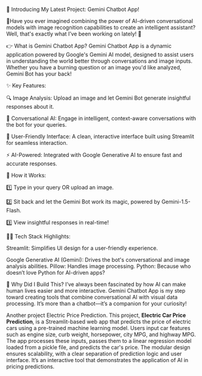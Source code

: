 🌟 Introducing My Latest Project: 
Gemini Chatbot App! 

🌟Have you ever imagined combining the power of AI-driven 
conversational models with image recognition capabilities
to create an intelligent assistant? Well,
that's exactly what I’ve been working on lately!
🚀

👉 What is Gemini Chatbot App?
Gemini Chatbot App is a dynamic application powered by Google's Gemini AI model,
designed to assist users in understanding the world better through conversations
and image inputs. Whether you have a burning question or 
an image you'd like analyzed, Gemini Bot has your back!

✨ Key Features:

🔍 Image Analysis: 
Upload an image and let Gemini Bot generate insightful responses about it.

💬 Conversational AI:
Engage in intelligent, context-aware conversations with the bot for your queries.

🤝 User-Friendly Interface:
A clean, interactive interface built using Streamlit for seamless interaction.

⚡ AI-Powered:
Integrated with Google Generative AI to ensure fast and accurate responses.

🎨 How it Works:

1️⃣ Type in your query OR upload an image.

2️⃣ Sit back and let the Gemini Bot work its magic,
powered by Gemini-1.5-Flash.

3️⃣ View insightful responses in real-time!


👩‍💻 Tech Stack Highlights:

Streamlit:
Simplifies UI design for a user-friendly experience.

Google Generative AI (Gemini):
Drives the bot's conversational and image analysis abilities.
Pillow: Handles image processing.
Python: Because who doesn’t love Python for AI-driven apps?

🤔 Why Did I Build This?
I’ve always been fascinated by how AI 
can make human lives easier and more interactive.
Gemini Chatbot App is my step toward creating tools 
that combine conversational AI with visual data processing.
It’s more than a chatbot—it’s a companion for your curiosity!




Another project Electric Price Prediction.
This project, **Electric Car Price Prediction**,
is a Streamlit-based web app that predicts the price
of electric cars using a pre-trained machine learning model.
Users input car features such as engine size, curb weight,
horsepower, city MPG, and highway MPG.
The app processes these inputs, passes them to a linear 
regression model loaded from a pickle file, and predicts the car's price. 
The modular design ensures scalability,
with a clear separation of prediction logic and user interface.
It’s an interactive tool that demonstrates the application of AI in pricing predictions.
